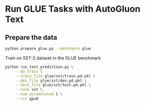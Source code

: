 # Run GLUE Tasks with AutoGluon Text

## Prepare the data
```bash
python prepare_glue.py --benchmark glue
```

Train on SST-2 dataset in the GLUE benchmark

```bash
python run_text_prediction.py \
     --do_train \
     --train_file glue/sst/train.pd.pkl \
     --dev_file glue/sst/dev.pd.pkl \
     --test_file glue/sst/test.pd.pkl \
     --task sst \
     --num_accumulated 1 \
     --ctx gpu0
```
